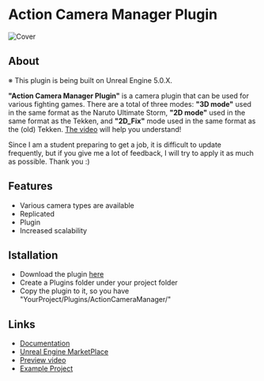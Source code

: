 # Action Camera Manager Plugin

![Cover]()

## About

※ This plugin is being built on Unreal Engine 5.0.X.

__"Action Camera Manager Plugin"__ is a camera plugin that can be used for various fighting games. There are a total of three modes: __"3D mode"__ used in the same format as the Naruto Ultimate Storm, __"2D mode"__ used in the same format as the Tekken, and __"2D_Fix"__ mode used in the same format as the (old) Tekken. [The video](https://youtu.be/iWDMIVvR27I) will help you understand!

Since I am a student preparing to get a job, it is difficult to update frequently, but if you give me a lot of feedback, I will try to apply it as much as possible. Thank you :)


## Features

* Various camera types are available
* Replicated
* Plugin
* Increased scalability

## Istallation

 - Download the plugin [here](https://drive.google.com/file/d/1NrxuZmrS6tuzRs4NZ0Z7zCMEFtqMklzb/view?usp=sharing)
 - Create a Plugins folder under your project folder
 - Copy the plugin to it, so you have "YourProject/Plugins/ActionCameraManager/"

## Links
* [Documentation](https://github.com/Goaway-1/Action-Camera-Manager-Plugin/wiki)
* [Unreal Engine MarketPlace](https://www.unrealengine.com/marketplace/ko/product/6b542e9ad0b64686b1bf31dca9276316)
* [Preview video](https://youtu.be/iWDMIVvR27I)
* [Example Project](https://drive.google.com/file/d/1HrRBLpvOmTXCnDGXOSHYPz-a87AdoJg8/view?usp=sharing)